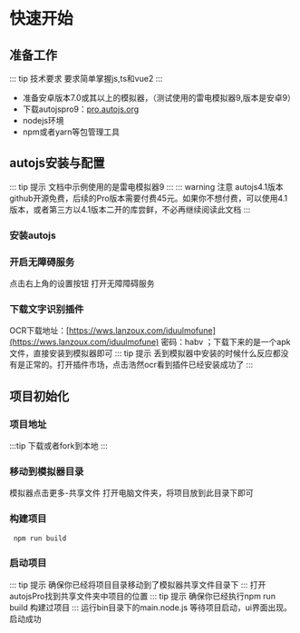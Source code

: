 # 快速开始

## 准备工作

::: tip 技术要求
要求简单掌握js,ts和vue2
:::

- 准备安卓版本7.0或其以上的模拟器，（测试使用的雷电模拟器9,版本是安卓9）
- 下载autojspro9：[pro.autojs.org](https://pro.autojs.org/docs/#/zh-cn/coordinatesBasedAutomation)
- nodejs环境
- npm或者yarn等包管理工具

## autojs安装与配置
::: tip 提示
文档中示例使用的是雷电模拟器9
:::
::: warning 注意
autojs4.1版本github开源免费，后续的Pro版本需要付费45元。如果你不想付费，可以使用4.1版本，或者第三方以4.1版本二开的库尝鲜，不必再继续阅读此文档
:::
### 安装autojs
<Mimg src="start/install.png" width="500"/>

### 开启无障碍服务
点击右上角的设置按钮
<Mimg src="start/menuBtn.png"/>
打开无障障碍服务
<Mimg src="start/img.png" width="400"/>
### 下载文字识别插件
OCR下载地址：[https://wws.lanzoux.com/iduulmofune](https://wws.lanzoux.com/iduulmofune)  密码：habv ；下载下来的是一个apk文件，直接安装到模拟器即可
<Mimg src="start/img_1.png" />
::: tip 提示
丢到模拟器中安装的时候什么反应都没有是正常的。打开插件市场，点击浩然ocr看到插件已经安装成功了
:::
<Mimg src="start/img_2.png"  width="400"/>
<Mimg src="start/img_3.png"  width="700"/>
## 项目初始化
### 项目地址
:::tip 下载或者fork到本地
<code-address code='proj'/>
:::
### 移动到模拟器目录
模拟器点击更多-共享文件
<Mimg src="start/img_4.png"/>
打开电脑文件夹，将项目放到此目录下即可
<Mimg src="start/img_5.png"/>
### 构建项目
```bash
 npm run build
```
### 启动项目
::: tip 提示
确保你已经将项目目录移动到了模拟器共享文件目录下
:::
打开autojsPro找到共享文件夹中项目的位置
<Mimg src="start/img_6.png" width="600"/>
::: tip 提示
确保你已经执行npm run build 构建过项目
:::
运行bin目录下的main.node.js
<Mimg src="start/img_7.png" width="600"/>
等待项目启动，ui界面出现。启动成功
<Mimg src="start/img_8.png" width="600"/>